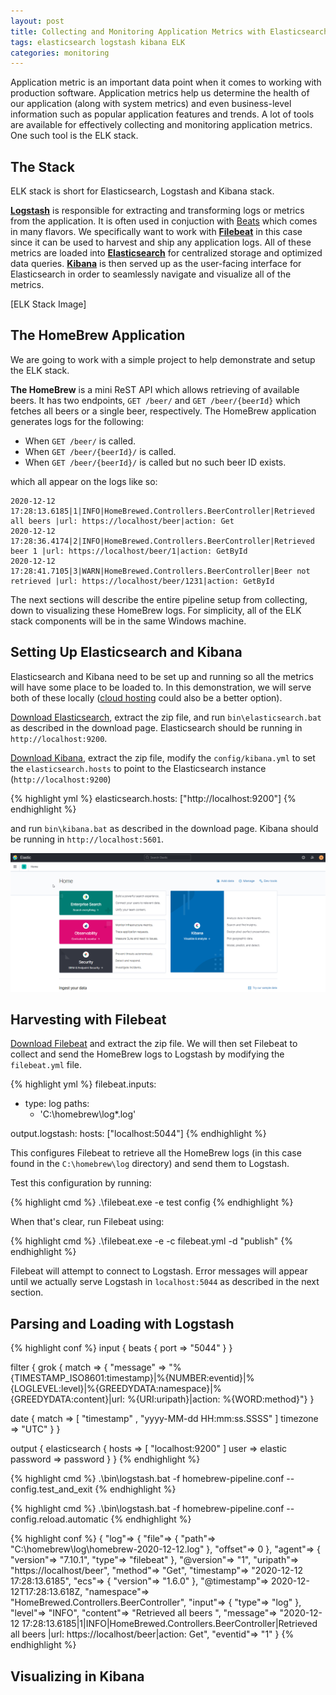 ```yaml
---
layout: post
title: Collecting and Monitoring Application Metrics with Elasticsearch, Logstash, Kibana and Filebeat (ELK Stack)
tags: elasticsearch logstash kibana ELK
categories: monitoring
---
```


Application metric is an important data point when it comes to working with production software. Application metrics help us determine the health of our application (along with system metrics) and even business-level information such as popular application features and trends. A lot of tools are available for effectively collecting and monitoring application metrics. One such tool is the ELK stack.

## The Stack

ELK stack is short for Elasticsearch, Logstash and Kibana stack.

**[Logstash](https://www.elastic.co/logstash)** is responsible for extracting and transforming logs or metrics from the application. It is often used in conjuction with [Beats](https://www.elastic.co/beats/) which comes in many flavors. We specifically want to work with **[Filebeat](https://www.elastic.co/beats/filebeat)** in this case since it can be used to harvest and ship any application logs. All of these metrics are loaded into **[Elasticsearch](https://www.elastic.co/elasticsearch/)** for centralized storage and optimized data queries. **[Kibana](https://www.elastic.co/kibana)** is then served up as the user-facing interface for Elasticsearch in order to seamlessly navigate and visualize all of the metrics.

[ELK Stack Image]

## The HomeBrew Application

We are going to work with a simple project to help demonstrate and setup the ELK stack.

**The HomeBrew** is a mini ReST API which allows retrieving of available beers. It has two endpoints, `GET /beer/` and `GET /beer/{beerId}` which fetches all beers or a single beer, respectively. The HomeBrew application generates logs for the following:

- When `GET /beer/` is called.
- When `GET /beer/{beerId}/` is called.
- When `GET /beer/{beerId}/` is called but no such beer ID exists.

which all appear on the logs like so:

```
2020-12-12 17:28:13.6185|1|INFO|HomeBrewed.Controllers.BeerController|Retrieved all beers |url: https://localhost/beer|action: Get
2020-12-12 17:28:36.4174|2|INFO|HomeBrewed.Controllers.BeerController|Retrieved beer 1 |url: https://localhost/beer/1|action: GetById
2020-12-12 17:28:41.7105|3|WARN|HomeBrewed.Controllers.BeerController|Beer not retrieved |url: https://localhost/beer/1231|action: GetById
```

The next sections will describe the entire pipeline setup from collecting, down to visualizing these HomeBrew logs. For simplicity, all of the ELK stack components will be in the same Windows machine.

## Setting Up Elasticsearch and Kibana

Elasticsearch and Kibana need to be set up and running so all the metrics will have some place to be loaded to. In this demonstration, we will serve both of these locally ([cloud hosting](https://www.elastic.co/cloud/) could also be a better option). 

[Download Elasticsearch](https://www.elastic.co/downloads/elasticsearch), extract the zip file, and run `bin\elasticsearch.bat` as described in the download page. Elasticsearch should be running in `http://localhost:9200`.

[Download Kibana](https://www.elastic.co/downloads/kibana), extract the zip file, modify the `config/kibana.yml` to set the `elasticsearch.hosts` to point to the Elasticsearch instance (`http://localhost:9200`)


{% highlight yml %}
elasticsearch.hosts: ["http://localhost:9200"]
{% endhighlight %}

and run `bin\kibana.bat` as described in the download page. Kibana should be running in `http://localhost:5601`.

![Running Kibana Instance](/public/2020-12-12-kibana.png "Running Kibana Instance")

## Harvesting with Filebeat

[Download Filebeat](https://www.elastic.co/downloads/beats/filebeat) and extract the zip file. We will then set Filebeat to collect and send the HomeBrew logs to Logstash by modifying the `filebeat.yml` file.

{% highlight yml %}
filebeat.inputs:
- type: log
  paths:
    - 'C:\homebrew\log\*.log'

output.logstash:
  hosts: ["localhost:5044"]
{% endhighlight %}

This configures Filebeat to retrieve all the HomeBrew logs (in this case found in the `C:\homebrew\log` directory) and send them to Logstash.

Test this configuration by running:

{% highlight cmd %}
.\filebeat.exe -e test config
{% endhighlight %}

When that's clear, run Filebeat using:

{% highlight cmd %}
.\filebeat.exe -e -c filebeat.yml -d "publish"
{% endhighlight %}

Filebeat will attempt to connect to Logstash. Error messages will appear until we actually serve Logstash in `localhost:5044` as described in the next section.

## Parsing and Loading with Logstash

{% highlight conf %}
input {
  beats {
        port => "5044"
    }
}

filter {
  grok {
    match => { "message" => "%{TIMESTAMP_ISO8601:timestamp}\|%{NUMBER:eventid}\|%{LOGLEVEL:level}\|%{GREEDYDATA:namespace}\|%{GREEDYDATA:content}\|url: %{URI:uripath}\|action: %{WORD:method}"}
  }

  date {
    match => [ "timestamp" , "yyyy-MM-dd HH:mm:ss.SSSS" ]
    timezone => "UTC"
  }
}

output {
  elasticsearch {
    hosts => [ "localhost:9200" ]
    user => elastic
    password => password
  }
}
{% endhighlight %}

{% highlight cmd %}
.\bin\logstash.bat -f homebrew-pipeline.conf --config.test_and_exit
{% endhighlight %}

{% highlight cmd %}
.\bin\logstash.bat -f homebrew-pipeline.conf --config.reload.automatic
{% endhighlight %}

{% highlight conf %}
{
  "log"=> {
    "file"=> {
      "path"=> "C:\\homebrew\\log\\homebrew-2020-12-12.log"
    },
    "offset"=> 0
  },
  "agent"=> {
    "version"=> "7.10.1",
    "type"=> "filebeat"
  },
  "@version"=> "1",
  "uripath"=> "https://localhost/beer",
  "method"=> "Get",
  "timestamp"=> "2020-12-12 17:28:13.6185",
  "ecs"=> {
    "version"=> "1.6.0"
  },
  "@timestamp"=> 2020-12-12T17:28:13.618Z,
  "namespace"=> "HomeBrewed.Controllers.BeerController",
  "input"=> {
    "type"=> "log"
  },
  "level"=> "INFO",
  "content"=> "Retrieved all beers ",
  "message"=> "2020-12-12 17:28:13.6185|1|INFO|HomeBrewed.Controllers.BeerController|Retrieved all beers |url: https://localhost/beer|action: Get",
  "eventid"=> "1"
}
{% endhighlight %}

## Visualizing in Kibana